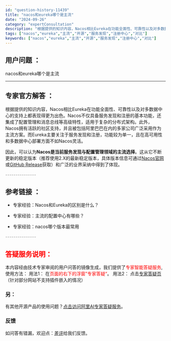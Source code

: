 ```yaml
---
id: "question-history-11439"
title: "nacos和eureka哪个是主流"
date: "2024-09-26"
category: "expertConsultation"
description: "根据提供的知识内容，Nacos相比Eureka在功能全面性、可靠性以及对多数据中心的支持上都表现得更为出色。Nacos不仅具备服务发现和注册的基本功能，还集成了配置管理和消息总线等高级特性，适用于复杂的分布式架构。此外，Nacos拥有活跃的社区支持，并且被包括阿里巴巴在内的多家公司广泛采用作为主流方"
tags: ["nacos","eureka","主流","开源","服务发现","注册中心","对比"]
keywords: ["nacos","eureka","主流","开源","服务发现","注册中心","对比"]
---
```


## 用户问题 ： 
 nacos和eureka哪个是主流  

---------------
## 专家官方解答 ：

根据提供的知识内容，Nacos相比Eureka在功能全面性、可靠性以及对多数据中心的支持上都表现得更为出色。Nacos不仅具备服务发现和注册的基本功能，还集成了配置管理和消息总线等高级特性，适用于复杂的分布式架构。此外，Nacos拥有活跃的社区支持，并且被包括阿里巴巴在内的多家公司广泛采用作为主流方案。而Eureka主要关注于服务发现和注册，功能较为单一，且在高可用性和多数据中心部署方面不如Nacos灵活。

因此，可以认为**Nacos是当前服务发现与配置管理领域的主流选择**。这从它不断更新的稳定版本（推荐使用2.X的最新稳定版本，具体版本信息可通过[Nacos官网](https://nacos.io/download/nacos-server/)或[GitHub Release](https://github.com/alibaba/nacos/releases)获取）和广泛的业界采纳中得到了体现。


<font color="#949494">---------------</font> 


## 参考链接 ：

* 专家经验：Nacos和Eureka的区别是什么？ 
 
 * 专家经验：主流的配置中心有哪些？ 
 
 * 专家经验：nacos哪个版本最常用 


 <font color="#949494">---------------</font> 
 


## <font color="#FF0000">答疑服务说明：</font> 

本内容经由技术专家审阅的用户问答的镜像生成，我们提供了<font color="#FF0000">专家智能答疑服务</font>,使用方法：
用法1： 在<font color="#FF0000">页面的右下的浮窗”专家答疑“</font>。
用法2： 点击[专家答疑页](https://answer.opensource.alibaba.com/docs/intro)（针对部分网站不支持插件嵌入的情况）
### 另：


有其他开源产品的使用问题？[点击访问阿里AI专家答疑服务](https://answer.opensource.alibaba.com/docs/intro)。
### 反馈
如问答有错漏，欢迎点：[差评](https://ai.nacos.io/user/feedbackByEnhancerGradePOJOID?enhancerGradePOJOId=13760)给我们反馈。
